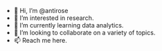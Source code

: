 - 👋 Hi, I’m @antirose
- 👀 I’m interested in research.
- 🌱 I’m currently learning data analytics.
- 💞️ I’m looking to collaborate on a variety of topics.
- 📫 Reach me here.

<!---
antirose/antirose is a ✨ special ✨ repository because its `README.md` (this file) appears on your GitHub profile.
You can click the Preview link to take a look at your changes.
--->
